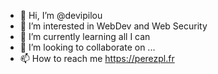 - 👋 Hi, I’m @devipilou
- 👀 I’m interested in WebDev and Web Security
- 🌱 I’m currently learning all I can
- 💞️ I’m looking to collaborate on ...
- 📫 How to reach me https://perezpl.fr

<!---
devipilou/devipilou is a ✨ special ✨ repository because its `README.md` (this file) appears on your GitHub profile.
You can click the Preview link to take a look at your changes.
--->
